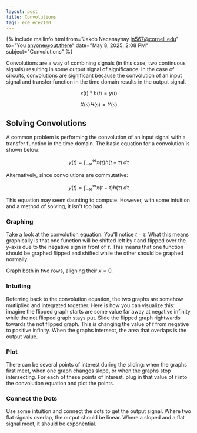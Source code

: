 ```yaml
---
layout: post
title: Convolutions
tags: ece ece2100
---
```


{% include mailinfo.html from="Jakob Nacanaynay <jn567@cornell.edu>" to="You <anyone@out.there>" date="May 8, 2025, 2:08 PM" subject="Convolutions" %}

Convolutions are a way of combining signals (in this case, two continuous signals) resulting in some output signal of significance. In the case of circuits, convolutions are significant because the convolution of an input signal and transfer function in the time domain results in the output signal.

$$ x(t) * h(t) = y(t) $$

$$ X(s) H(s) = Y(s) $$

## Solving Convolutions

A common problem is performing the convolution of an input signal with a transfer function in the time domain. The basic equation for a convolution is shown below:

$$ y(t) = \int_{-\infty}^{\infty}x(\tau)h(t-\tau)\;d\tau $$

Alternatively, since convolutions are commutative:

$$ y(t) = \int_{-\infty}^{\infty}x(t-\tau)h(\tau)\;d\tau $$

This equation may seem daunting to compute. However, with some intuition and a method of solving, it isn't too bad.

### Graphing

Take a look at the convolution equation. You'll notice $t-\tau$. What this means graphically is that one function will be shifted left by $t$ and flipped over the y-axis due to the negative sign in front of $\tau$. This means that one function should be graphed flipped and shifted while the other should be graphed normally.

Graph both in two rows, aligning their $x=0$.

### Intuiting

Referring back to the convolution equation, the two graphs are somehow mutliplied and integrated together. Here is how you can visualize this: imagine the flipped graph starts are some value far away at negative infinity while the not flipped graph stays put. Slide the flipped graph rightwards towards the not flipped graph. This is changing the value of $t$ from negative to positive infinity. When the graphs intersect, the area that overlaps is the output value.

### Plot

There can be several points of interest during the sliding: when the graphs first meet, when one graph changes slope, or when the graphs stop intersecting. For each of these points of interest, plug in that value of $t$ into the convolution equation and plot the points.

### Connect the Dots

Use some intuition and connect the dots to get the output signal. Where two flat signals overlap, the output should be linear. Where a sloped and a flat signal meet, it should be exponential.
